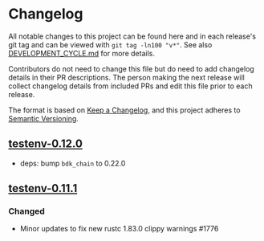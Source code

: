 # Changelog

All notable changes to this project can be found here and in each release's git tag and can be viewed with `git tag -ln100 "v*"`. See also [DEVELOPMENT_CYCLE.md](../../DEVELOPMENT_CYCLE.md) for more details.

Contributors do not need to change this file but do need to add changelog details in their PR descriptions. The person making the next release will collect changelog details from included PRs and edit this file prior to each release.

The format is based on [Keep a Changelog](https://keepachangelog.com/en/1.0.0/),
and this project adheres to [Semantic Versioning](https://semver.org/spec/v2.0.0.html).

## [testenv-0.12.0]

- deps: bump `bdk_chain` to 0.22.0

## [testenv-0.11.1]

### Changed

- Minor updates to fix new rustc 1.83.0 clippy warnings #1776

[testenv-0.11.1]: https://github.com/bitcoindevkit/bdk/releases/tag/testenv-0.11.1
[testenv-0.12.0]: https://github.com/bitcoindevkit/bdk/releases/tag/testenv-0.12.0
